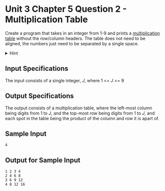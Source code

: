 # Unit 3 Chapter 5 Question 2 - Multiplication Table

Create a program that takes in an integer from 1-9 and prints a [multiplication table](https://en.wikipedia.org/wiki/Multiplication_table#Modern_times) without the row/column headers. The table does not need to be aligned, the numbers just need to be separated by a single space.

<details>
  <summary>Hint</summary>

  If your program doesn't work with the I/O testing, you might have trailing spaces at the end of each line. The output has no ending spaces!
</details>


## Input Specifications
The input consists of a single integer, $J$, where 1 <= $J$ <= 9

## Output Specifications
The output consists of a multiplication table, where the left-most column being digits from 1 to $J$, and the top-most row being digits from 1 to $J$, and each spot in the table being the product of the column and row it is apart of.

## Sample Input
```
4
```

## Output for Sample Input
```
1 2 3 4
2 4 6 8
3 6 9 12
4 8 12 16
```